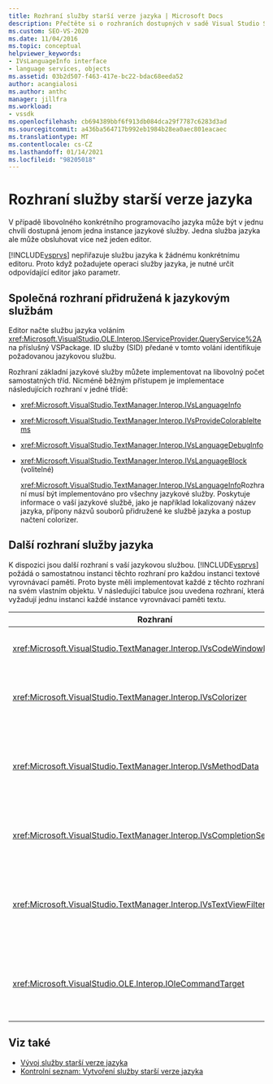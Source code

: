 ```yaml
---
title: Rozhraní služby starší verze jazyka | Microsoft Docs
description: Přečtěte si o rozhraních dostupných v sadě Visual Studio SDK, která poskytují funkce služby starší verze jazyka.
ms.custom: SEO-VS-2020
ms.date: 11/04/2016
ms.topic: conceptual
helpviewer_keywords:
- IVsLanguageInfo interface
- language services, objects
ms.assetid: 03b2d507-f463-417e-bc22-bdac68eeda52
author: acangialosi
ms.author: anthc
manager: jillfra
ms.workload:
- vssdk
ms.openlocfilehash: cb694389bbf6f913db084dca29f7787c6283d3ad
ms.sourcegitcommit: a436ba564717b992eb1984b28ea0aec801eacaec
ms.translationtype: MT
ms.contentlocale: cs-CZ
ms.lasthandoff: 01/14/2021
ms.locfileid: "98205018"
---
```

# <a name="legacy-language-service-interfaces"></a>Rozhraní služby starší verze jazyka
V případě libovolného konkrétního programovacího jazyka může být v jednu chvíli dostupná jenom jedna instance jazykové služby. Jedna služba jazyka ale může obsluhovat více než jeden editor.

 [!INCLUDE[vsprvs](../../code-quality/includes/vsprvs_md.md)] nepřiřazuje službu jazyka k žádnému konkrétnímu editoru. Proto když požadujete operaci služby jazyka, je nutné určit odpovídající editor jako parametr.

## <a name="common-interfaces-associated-with-language-services"></a>Společná rozhraní přidružená k jazykovým službám
 Editor načte službu jazyka voláním <xref:Microsoft.VisualStudio.OLE.Interop.IServiceProvider.QueryService%2A> na příslušný VSPackage. ID služby (SID) předané v tomto volání identifikuje požadovanou jazykovou službu.

 Rozhraní základní jazykové služby můžete implementovat na libovolný počet samostatných tříd. Nicméně běžným přístupem je implementace následujících rozhraní v jedné třídě:

- <xref:Microsoft.VisualStudio.TextManager.Interop.IVsLanguageInfo>

- <xref:Microsoft.VisualStudio.TextManager.Interop.IVsProvideColorableItems>

- <xref:Microsoft.VisualStudio.TextManager.Interop.IVsLanguageDebugInfo>

- <xref:Microsoft.VisualStudio.TextManager.Interop.IVsLanguageBlock> (volitelné)

  <xref:Microsoft.VisualStudio.TextManager.Interop.IVsLanguageInfo>Rozhraní musí být implementováno pro všechny jazykové služby. Poskytuje informace o vaší jazykové službě, jako je například lokalizovaný název jazyka, přípony názvů souborů přidružené ke službě jazyka a postup načtení colorizer.

## <a name="additional-language-service-interfaces"></a>Další rozhraní služby jazyka
 K dispozici jsou další rozhraní s vaší jazykovou službou. [!INCLUDE[vsprvs](../../code-quality/includes/vsprvs_md.md)] požádá o samostatnou instanci těchto rozhraní pro každou instanci textové vyrovnávací paměti. Proto byste měli implementovat každé z těchto rozhraní na svém vlastním objektu. V následující tabulce jsou uvedena rozhraní, která vyžadují jednu instanci každé instance vyrovnávací paměti textu.

|Rozhraní|Popis|
|---------------|-----------------|
|<xref:Microsoft.VisualStudio.TextManager.Interop.IVsCodeWindowManager>|Spravuje doplňky okna kódu, například rozevírací panel. Toto rozhraní lze získat pomocí <xref:Microsoft.VisualStudio.TextManager.Interop.IVsLanguageInfo.GetCodeWindowManager%2A> metody. V <xref:Microsoft.VisualStudio.TextManager.Interop.IVsCodeWindowManager> každém okně kódu je jeden.|
|<xref:Microsoft.VisualStudio.TextManager.Interop.IVsColorizer>|Vybarvuje klíčová slova a oddělovače jazyka. Toto rozhraní lze získat pomocí <xref:Microsoft.VisualStudio.TextManager.Interop.IVsLanguageInfo.GetColorizer%2A> metody. <xref:Microsoft.VisualStudio.TextManager.Interop.IVsColorizer> se volá v době vykreslování. Vyhněte se práci náročné na výpočetní <xref:Microsoft.VisualStudio.TextManager.Interop.IVsColorizer> výkon uvnitř nebo výkonu.|
|<xref:Microsoft.VisualStudio.TextManager.Interop.IVsMethodData>|Poskytuje popisy parametrů technologie IntelliSense. Když služba jazyka rozpozná znak, který označuje, že by se měla zobrazit data metody, jako je například levá kulatá závorka, volá metodu, která <xref:Microsoft.VisualStudio.TextManager.Interop.IVsMethodTipWindow.SetMethodData%2A> upozorní zobrazení textu, že je služba jazyka připravena k zobrazení popisu parametru informace. Textové zobrazení pak volá zpět do jazykové služby pomocí metod <xref:Microsoft.VisualStudio.TextManager.Interop.IVsMethodData> rozhraní k získání požadovaných informací pro zobrazení popisu.|
|<xref:Microsoft.VisualStudio.TextManager.Interop.IVsCompletionSet>|Poskytuje dokončování příkazů IntelliSense. Když je služba jazyka připravena k zobrazení seznamu pro dokončení, volá <xref:Microsoft.VisualStudio.TextManager.Interop.IVsTextView.UpdateCompletionStatus%2A> metodu v zobrazení text. Textové zobrazení pak volá zpět do jazykové služby pomocí metod <xref:Microsoft.VisualStudio.TextManager.Interop.IVsCompletionSet> objektu.|
|<xref:Microsoft.VisualStudio.TextManager.Interop.IVsTextViewFilter>|Umožňuje úpravu zobrazení textu pomocí obslužné rutiny příkazu. Třída, ve které implementujete <xref:Microsoft.VisualStudio.TextManager.Interop.IVsTextViewFilter> rozhraní, musí implementovat také <xref:Microsoft.VisualStudio.OLE.Interop.IOleCommandTarget> rozhraní. Zobrazení text načte <xref:Microsoft.VisualStudio.TextManager.Interop.IVsTextViewFilter> objekt pomocí dotazu na <xref:Microsoft.VisualStudio.OLE.Interop.IOleCommandTarget> objekt, který je předán <xref:Microsoft.VisualStudio.TextManager.Interop.IVsTextView.AddCommandFilter%2A> metodě. Pro každé zobrazení by měl existovat jeden <xref:Microsoft.VisualStudio.TextManager.Interop.IVsTextViewFilter> objekt.|
|<xref:Microsoft.VisualStudio.OLE.Interop.IOleCommandTarget>|Zachycuje příkazy, které uživatel zadá do okna Code (kód). Monitorování výstupu z vaší <xref:Microsoft.VisualStudio.OLE.Interop.IOleCommandTarget> implementace za účelem poskytnutí informací o vlastním dokončení a zobrazení úprav<br /><br /> Chcete-li předat <xref:Microsoft.VisualStudio.OLE.Interop.IOleCommandTarget> objekt do textového zobrazení, zavolejte <xref:Microsoft.VisualStudio.TextManager.Interop.IVsTextView.AddCommandFilter%2A> .|

## <a name="see-also"></a>Viz také
- [Vývoj služby starší verze jazyka](../../extensibility/internals/developing-a-legacy-language-service.md)
- [Kontrolní seznam: Vytvoření služby starší verze jazyka](../../extensibility/internals/checklist-creating-a-legacy-language-service.md)
